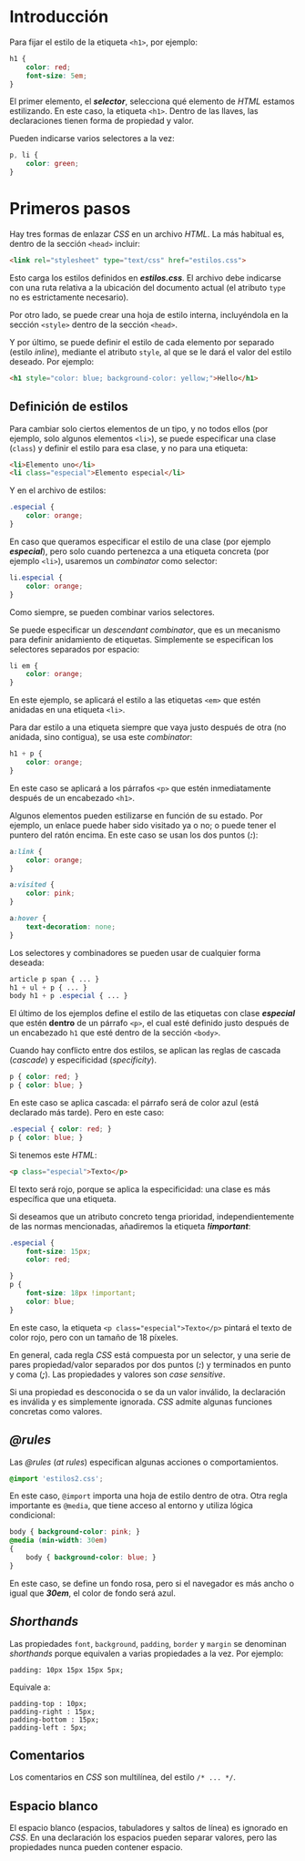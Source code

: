 # Introducción

Para fijar el estilo de la etiqueta `<h1>`, por ejemplo:

```css
h1 {
    color: red;
    font-size: 5em;
}
```

El primer elemento, el ***selector***, selecciona qué elemento de *HTML* estamos estilizando. En este caso, la etiqueta `<h1>`. Dentro de las llaves, las declaraciones tienen forma de propiedad y valor.

Pueden indicarse varios selectores a la vez:

```css
p, li {
    color: green;
}
```

# Primeros pasos

Hay tres formas de enlazar *CSS* en un archivo *HTML*. La más habitual es, dentro de la sección `<head>` incluir:

```html
<link rel="stylesheet" type="text/css" href="estilos.css">
```

Esto carga los estilos definidos en ***estilos.css***. El archivo debe indicarse con una ruta relativa a la ubicación del documento actual (el atributo `type` no es estrictamente necesario).

Por otro lado, se puede crear una hoja de estilo interna, incluyéndola en la sección `<style>` dentro de la sección `<head>`.

Y por último, se puede definir el estilo de cada elemento por separado (estilo *inline*), mediante el atributo `style`, al que se le dará el valor del estilo deseado. Por ejemplo:

```html
<h1 style="color: blue; background-color: yellow;">Hello</h1>
```

## Definición de estilos

Para cambiar solo ciertos elementos de un tipo, y no todos ellos (por ejemplo, solo algunos elementos `<li>`), se puede especificar una clase (`class`) y definir el estilo para esa clase, y no para una etiqueta:

```html
<li>Elemento uno</li>
<li class="especial">Elemento especial</li>
```

Y en el archivo de estilos:


```css
.especial {
    color: orange;
}
```
En caso que queramos especificar el estilo de una clase (por ejemplo ***especial***), pero solo cuando pertenezca a una etiqueta concreta (por ejemplo `<li>`), usaremos un *combinator* como selector:

```css
li.especial {
    color: orange;
}
```

Como siempre, se pueden combinar varios selectores.

Se puede especificar un *descendant combinator*, que es un mecanismo para definir anidamiento de etiquetas. Simplemente se especifican los selectores separados por espacio:

```css
li em {
    color: orange;
}
```

En este ejemplo, se aplicará el estilo a las etiquetas `<em>` que estén anidadas en una etiqueta `<li>`.

Para dar estilo a una etiqueta siempre que vaya justo después de otra (no anidada, sino contigua), se usa este *combinator*:

```css
h1 + p {
    color: orange;
}
```

En este caso se aplicará a los párrafos `<p>` que estén inmediatamente después de un encabezado `<h1>`.

Algunos elementos pueden estilizarse en función de su estado. Por ejemplo, un enlace puede haber sido visitado ya o no; o puede tener el puntero del ratón encima. En este caso se usan los dos puntos (***:***):

```css
a:link {
    color: orange;
}

a:visited {
    color: pink;
}

a:hover {
    text-decoration: none;
}
```

Los selectores y combinadores se pueden usar de cualquier forma deseada:

```css
article p span { ... }
h1 + ul + p { ... }
body h1 + p .especial { ... }
```

El último de los ejemplos define el estilo de las etiquetas con clase ***especial*** que estén **dentro** de un párrafo `<p>`, el cual esté definido justo después de un encabezado `h1` que esté dentro de la sección `<body>`.

Cuando hay conflicto entre dos estilos, se aplican las reglas de cascada (*cascade*) y especificidad (*specificity*).

```css
p { color: red; }
p { color: blue; }
```

En este caso se aplica cascada: el párrafo será de color azul (está declarado más tarde). Pero en este caso:

```css
.especial { color: red; }
p { color: blue; }
```

Si tenemos este *HTML*:

```html
<p class="especial">Texto</p>
```

El texto será rojo, porque se aplica la especificidad: una clase es más específica que una etiqueta.

Si deseamos que un atributo concreto tenga prioridad, independientemente de las normas mencionadas, añadiremos la etiqueta ***!important***:

```css
.especial {
    font-size: 15px;
    color: red;

}
p {
    font-size: 18px !important;
    color: blue;
}
```

En este caso, la etiqueta `<p class="especial">Texto</p>` pintará el texto de color rojo, pero con un tamaño de 18 píxeles.

En general, cada regla *CSS* está compuesta por un selector, y una serie de pares propiedad/valor separados por dos puntos (***:***) y terminados en punto y coma (***;***). Las propiedades y valores son *case sensitive*.

Si una propiedad es desconocida o se da un valor inválido, la declaración es inválida y es simplemente ignorada. *CSS* admite algunas funciones concretas como valores.

## *@rules*

Las *@rules* (*at rules*) especifican algunas acciones o comportamientos.

```css
@import 'estilos2.css';
```

En este caso, `@import` importa una hoja de estilo dentro de otra. Otra regla importante es `@media`, que tiene acceso al entorno y utiliza lógica condicional:

```css
body { background-color: pink; }
@media (min-width: 30em)
{
    body { background-color: blue; }
}
```

En este caso, se define un fondo rosa, pero si el navegador es más ancho o igual que ***30em***, el color de fondo será azul.

## *Shorthands*

Las propiedades `font`, `background`, `padding`, `border` y `margin` se denominan *shorthands* porque equivalen a varias propiedades a la vez. Por ejemplo:

```
padding: 10px 15px 15px 5px;
```

Equivale a:

```
padding-top : 10px;
padding-right : 15px;
padding-bottom : 15px;
padding-left : 5px;
```

## Comentarios

Los comentarios en *CSS* son multilínea, del estilo `/* ... */`.

## Espacio blanco

El espacio blanco (espacios, tabuladores y saltos de línea) es ignorado en *CSS*. En una declaración los espacios pueden separar valores, pero las propiedades nunca pueden contener espacio.
